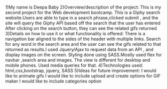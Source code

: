 1)My name is Deepa Baby
2)Overview/description of the project:
This is my second project for the Web development bootcamp. This is a Giphy search website.Users are able to type in a 
search phrase,clicked submit , and the site will query the Giphy API based off the search that the user has entered
After clicking on the search button, they can see the related gifs returned
3)Details on how to use it or what functionality is offered:
There is a navigation bar aligned to the sides of the header with multiple links. 
Search for any word in the search area and the user can see the gifs related to that returned as results.I used Jquery/Ajax to request data from an API , and display images on the screen.
Styling done using SASS.Mostly used flex for navbar ,search area and images.
The view is different for desktop and mobile phones. Used media queries for that.
4)Technologies used:
html,css,bootstrap, jquery, SASS
5)Ideas for future improvement:
I would like to animate gifs
I would like to include upload and create options for GIF maker
I would like to include categories option 

